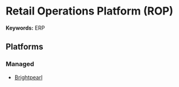 # Retail Operations Platform (ROP)

**Keywords:** ERP

## Platforms

### Managed

- [Brightpearl](https://brightpearl.com)
